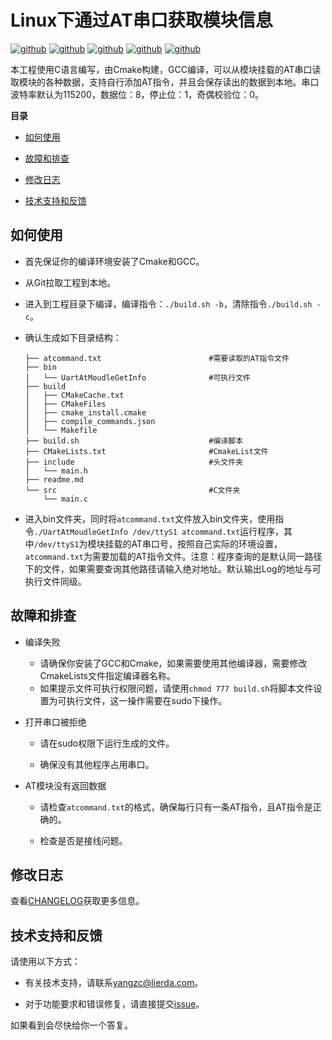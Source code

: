 # Linux下通过AT串口获取模块信息

[![github](https://img.shields.io/badge/Version-V1.0.0-green.svg)](https://github.com/yangzichen123/Liunx-CAT1-ATCommandGet)  [![github](https://img.shields.io/badge/Build-passing-brightgreen.svg)](https://github.com/yangzichen123/Liunx-CAT1-ATCommandGet)  [![github](https://img.shields.io/badge/-Ubuntu-yellow?logo=Ubuntu)](https://github.com/yangzichen123/Liunx-CAT1-ATCommandGet)  [![github](https://img.shields.io/badge/Tools-GCC&Cmake-critical.svg)](https://github.com/yangzichen123/Liunx-CAT1-ATCommandGet)  [![github](https://img.shields.io/badge/Auther-Yangzc-orange.svg)](https://github.com/yangzichen123/Liunx-CAT1-ATCommandGet) 

本工程使用C语言编写，由Cmake构建，GCC编译，可以从模块挂载的AT串口读取模块的各种数据，支持自行添加AT指令，并且会保存读出的数据到本地。串口波特率默认为115200，数据位：8，停止位：1，奇偶校验位：0。

**目录**

- [如何使用](#如何使用)

- [故障和排查](#故障和排查)

- [修改日志](#修改日志)

- [技术支持和反馈](#技术支持和反馈)

## 如何使用

* 首先保证你的编译环境安装了Cmake和GCC。

* 从Git拉取工程到本地。

* 进入到工程目录下编译，编译指令：``./build.sh -b``，清除指令``./build.sh -c``。

* 确认生成如下目录结构：
  
      ├── atcommand.txt                        #需要读取的AT指令文件
      ├── bin
      │   └── UartAtMoudleGetInfo              #可执行文件
      ├── build
      │   ├── CMakeCache.txt
      │   ├── CMakeFiles
      │   ├── cmake_install.cmake
      │   ├── compile_commands.json
      │   └── Makefile
      ├── build.sh                             #编译脚本
      ├── CMakeLists.txt                       #CmakeList文件
      ├── include                              #头文件夹
      │   └── main.h                
      ├── readme.md
      └── src                                  #C文件夹
          └── main.c

* 进入bin文件夹，同时将``atcommand.txt``文件放入bin文件夹，使用指令``./UartAtMoudleGetInfo /dev/ttyS1 atcommand.txt``运行程序，其中``/dev/ttyS1``为模块挂载的AT串口号，按照自己实际的环境设置，``atcommand.txt``为需要加载的AT指令文件。注意：程序查询的是默认同一路径下的文件，如果需要查询其他路径请输入绝对地址。默认输出Log的地址与可执行文件同级。

## 故障和排查

* 编译失败
  
  * 请确保你安装了GCC和Cmake，如果需要使用其他编译器，需要修改CmakeLists文件指定编译器名称。
  * 如果提示文件可执行权限问题，请使用``chmod 777 build.sh``将脚本文件设置为可执行文件，这一操作需要在sudo下操作。

* 打开串口被拒绝
  
  * 请在sudo权限下运行生成的文件。
  
  * 确保没有其他程序占用串口。

* AT模块没有返回数据

  * 请检查``atcommand.txt``的格式，确保每行只有一条AT指令，且AT指令是正确的。

  * 检查是否是接线问题。

## 修改日志

查看[CHANGELOG](CHANGELOG.md)获取更多信息。

## 技术支持和反馈

请使用以下方式：

- 有关技术支持，请联系[yangzc@lierda.com]()。

- 对于功能要求和错误修复，请直接提交[issue](https://github.com/yangzichen123/Liunx-CAT1-ATCommandGet/issues)。

如果看到会尽快给你一个答复。

